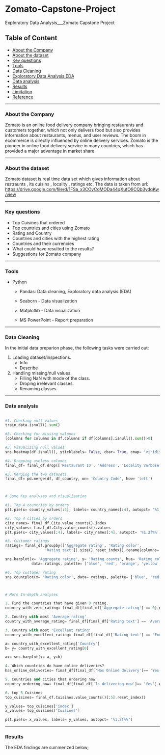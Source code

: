 # Zomato-Capstone-Project
Exploratory Data Analysis___Zomato Capstone Project

## Table of Content

 - [About the Company](#about-the-company)
 - [About the dataset](#about-the-dataset)
 - [Key questions](#key-questions)
 - [Tools](#tools)
 - [Data Cleaning](#data-cleaning)
 - [Exploratory Data Analysis EDA](#exploratory-data-analysis-eda)
 - [Data analysis](#data-analysis)
 - [Results](#results)
 - [Limitation](#limitation)
 - [Reference](#reference)

 ---

### About the Company

Zomato is an online food delivery company bringing restaurants and customers together, which not only delivers food but also provides information about restaurants, menus, and user reviews.
The boom in ecommerce is directly influenced by online delivery services.
Zomato is the pioneer in online food delivery service in many countries, which has provided a major advantage in market share.

 ---

### About the dataset
Zomato dataset is real time data set which gives information about restraunts , its cuisins , locality , ratings etc.
The data is taken from url: https://drive.google.com/file/d/1FSa_x3COvCoMODa44qXufO9CQb3ydqKw/view

 ---

### Key questions

- Top Cuisines that ordered
- Top countries and cities using Zomato
- Rating and Country
- Countries and cities with the highest rating
- Countries and their currencies
- What could have resulted to the results?
- Suggestions for Zomato company

 ---

### Tools

- Python
  - Pandas: Data cleaning, Exploratory data analysis (EDA)

  - Seaborn - Data visualization

  - Matplotlib - Data visualization

  - MS PowerPoint - Report preparation

---

### Data Cleaning

In the initial data preparion phase, the following tasks were carried out:

1. Loading dataset/inspections.
     - Info
     - Describe
2. Handling missing/null values.
   - Filling NaN with mode of the class.
   - Droping irrelevant classes.
   - Renaming classes.
 
---

### Data analysis

``` python

#1. Checking null values
train_data.isnull().sum()

#2. Checking for missing valoues
[columns for columns in df.columns if df[columns].isnull().sum()>0]

#3. Visualizing null values
sns.heatmap(df.isnull(), yticklabels= False, cbar= True, cmap= 'viridis')

#4. Dropping useless columns
final_df= final_df.drop(['Restaurant ID', 'Address', 'Locality Verbose', 'Longitude', 'Latitude'], axis= 1)

#5. Merging the two datasets
final_df= pd.merge(df, df_country, on= 'Country Code', how= 'left')



# Some Key analyses and visualization

#1. Top 4 countries by orders
plt.pie(x= country_values[:4], labels= country_names[:4], autopct= '%1.2f%%', pctdistance= 0.6)

#2. Top 4 cities by orders
city_names= final_df.City.value_counts().index
city_values= final_df.City.value_counts().values
plt.pie(x= city_values[:4], labels= city_names[:4], autopct= '%1.2f%%')

#3. Customer ratings
ratings= final_df.groupby(['Aggregate rating', 'Rating color', 
                  'Rating text']).size().reset_index().rename(columns= {0:'Rating counts'})

sns.barplot(x= 'Aggregate rating', y= 'Rating counts', hue= 'Rating color', 
            data= ratings, palette= ['blue', 'red', 'orange', 'yellow', 'green', 'green'])

#4. Top customer rating
sns.countplot(x= 'Rating color', data= ratings, palette= ['blue', 'red', 'orange', 'yellow', 'green', 'green'])



# More In-depth analyses

1. Find the countries that have given 0 rating.
country_with_zero_rating= final_df[final_df['Aggregate rating'] == 0].groupby(['Country']).size().reset_index()

2. Country with most 'Average rating'
country_with_average_rating= final_df[final_df['Rating text'] == 'Average'].groupby(['Country']).size().reset_index()

3. Country with most 'Excellent rating'
country_with_excellent_rating= final_df[final_df['Rating text'] == 'Excellent'].groupby(['Country']).size().reset_index()

a= country_with_excellent_rating['Country']
b= y= country_with_excellent_rating[0]

ax= sns.barplot(x= a, y=b)

4. Which countries do have online deliveries?
has_online_deliveries= final_df[final_df['Has Online delivery']== 'Yes'].groupby(['Country']).size().reset_index()

5. Countries and cities that ordering now
country_ordering_now= final_df[final_df['Is delivering now']== 'Yes'].groupby(['Country']).size().reset_index()

6. top 5 Cuisines
top_cuisines= final_df.Cuisines.value_counts()[:5].reset_index()

y_values= top_cuisines['index']
x_values= top_cuisines['Cuisines']

plt.pie(x= x_values, labels= y_values, autopct= '%1.2f%%')

```

---

### Results

The EDA findings are summerized below;
